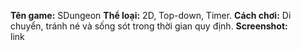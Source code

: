 **Tên game:** SDungeon
**Thể loại:** 2D, Top-down, Timer.
**Cách chơi:** Di chuyển, tránh né và sống sót trong thời gian quy định.
**Screenshot:**  
link
